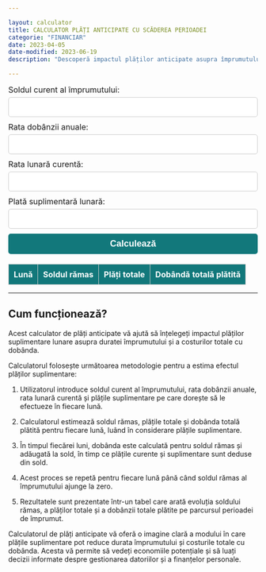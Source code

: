 ```yaml
---

layout: calculator
title: CALCULATOR PLĂȚI ANTICIPATE CU SCĂDEREA PERIOADEI
categorie: "FINANCIAR"
date: 2023-04-05
date-modified: 2023-06-19
description: "Descoperă impactul plăților anticipate asupra împrumutului tău cu calculatorul nostru. Introdu soldul, rata dobânzii și plățile suplimentare și vezi cum poți economisi!"

---
```


<div class="container row">
  <div class="calculator col-lg-6 col-12">
    <form>
      <label for="currentBalance">Soldul curent al împrumutului:</label>
      <input type="number" id="currentBalance" min="0" step="0.01" required>
      <label for="interestRate">Rata dobânzii anuale:</label>
      <input type="number" id="interestRate" min="0" step="0.01" required>
      <label for="minimumPayment">Rata lunară curentă:</label>
      <input type="number" id="minimumPayment" min="0" step="0.01" required>
      <label for="extraPayment">Plată suplimentară lunară:</label>
      <input type="number" id="extraPayment" min="0" step="0.01" required>
      <button type="submit" id="calculateBtn">Calculează</button>
    </form>
  </div>

  <div class="results col-lg-6 col-12 table-responsive">
    <table id="results" class="table">
      <thead>
        <tr>
          <th>Lună</th>
          <th>Soldul rămas</th>
          <th>Plăți totale</th>
          <th>Dobândă totală plătită</th>
        </tr>
      </thead>
      <tbody>
      </tbody>
    </table>
  </div>
</div>

---
## Cum funcționează?

Acest calculator de plăți anticipate vă ajută să înțelegeți impactul plăților suplimentare lunare asupra duratei împrumutului și a costurilor totale cu dobânda. 

Calculatorul folosește următoarea metodologie pentru a estima efectul plăților suplimentare:

1. Utilizatorul introduce soldul curent al împrumutului, rata dobânzii anuale, rata lunară curentă și plățile suplimentare pe care dorește să le efectueze în fiecare lună.

2. Calculatorul estimează soldul rămas, plățile totale și dobânda totală plătită pentru fiecare lună, luând în considerare plățile suplimentare.

3. În timpul fiecărei luni, dobânda este calculată pentru soldul rămas și adăugată la sold, în timp ce plățile curente și suplimentare sunt deduse din sold.

4. Acest proces se repetă pentru fiecare lună până când soldul rămas al împrumutului ajunge la zero.

5. Rezultatele sunt prezentate într-un tabel care arată evoluția soldului rămas, a plăților totale și a dobânzii totale plătite pe parcursul perioadei de împrumut.

Calculatorul de plăți anticipate vă oferă o imagine clară a modului în care plățile suplimentare pot reduce durata împrumutului și costurile totale cu dobânda. Acesta vă permite să vedeți economiile potențiale și să luați decizii informate despre gestionarea datoriilor și a finanțelor personale.


<style>
	@media only screen and (max-width: 600px) {
		.results {
			padding-left: 5px;
			}
		.results table th {
			font-size: 10px !important;
			padding: 1px;
			}
		.results tbody tr {
			font-size: 13px;
			}
		}	
.container {
  margin: 0 auto;
}
.calculator {
}
.calculator h2 {
  text-align: center;
  margin-bottom: 20px;
  font-size: 28px;
  font-weight: bold;
}
.calculator form {
  display: flex;
  flex-wrap: wrap;
  justify-content: space-between;
  margin-bottom: 20px;
}
.calculator label {
  display: block;
  margin-bottom: 5px;
  font-size: 16px;
}
.calculator input {
  width: 100%;
  padding: 10px;
  margin-bottom: 10px;
  font-size: 16px;
  border: 1px solid #ccc;
  border-radius: 5px;
}
.calculator button[type="submit"] {
  width: 100%;
  padding: 10px;
  background-color: #12787b;
  color: #fff;
  font-size: 18px;
  font-weight: bold;
  border: none;
  border-radius: 5px;
  cursor: pointer;
  transition: background-color 0.2s ease-in-out;
}
.calculator button[type="submit"]:hover {
  background-color: #0062cc;
}
.results {
}
.results table {
  width: 100%;
  border-collapse: collapse;
  margin-top: 20px;
}
.results table th,
.results table td {
  padding: 10px;
  text-align: center;
  border: 1px solid #ccc;
}
.results table th {
  background-color: #12787b;
  color: #fff;
  font-size: 16px;
}
.results table tbody tr:nth-child(even) {
  background-color: #f2f2f2;
	}
</style>

<script>
const currentBalanceInput = document.getElementById("currentBalance");
const interestRateInput = document.getElementById("interestRate");
const minimumPaymentInput = document.getElementById("minimumPayment");
const extraPaymentInput = document.getElementById("extraPayment");
const calculateBtn = document.getElementById("calculateBtn");
const resultsTable = document.getElementById("results");
calculateBtn.addEventListener("click", function(e) {
  e.preventDefault();
  const currentBalance = parseFloat(currentBalanceInput.value);
  const interestRate = parseFloat(interestRateInput.value) / 100 / 12;
  const minimumPayment = parseFloat(minimumPaymentInput.value);
  const extraPayment = parseFloat(extraPaymentInput.value);
  let balance = currentBalance;
  let month = 0;
  let totalInterestPaid = 0;
  let totalAmountPaid = 0;
  resultsTable.querySelector("tbody").innerHTML = "";
  while (balance > 0) {
    month++;
    const interest = balance * interestRate;
    const totalPayment = Math.min(minimumPayment + extraPayment, balance + interest);
    const principal = totalPayment - interest;
    balance -= principal;
    totalInterestPaid += interest;
    totalAmountPaid += totalPayment;
    const row = `
      <tr>
        <td>${month}</td>
        <td>${balance.toFixed(0)}</td>
        <td>${totalAmountPaid.toFixed(0)}</td>
        <td>${totalInterestPaid.toFixed(0)}</td>
      </tr>
    `;
    resultsTable.querySelector("tbody").innerHTML += row;
  }
});

</script>